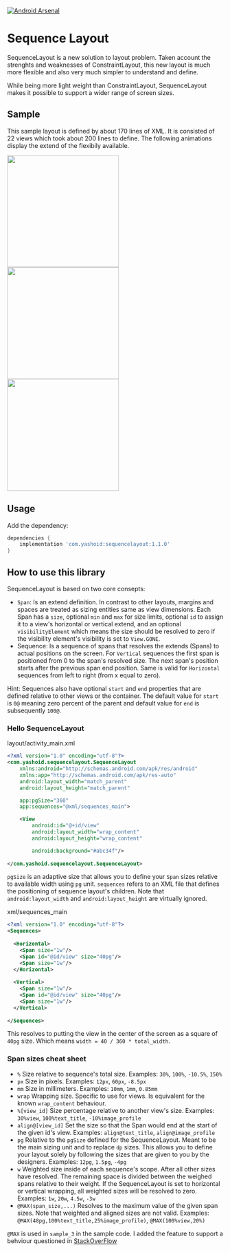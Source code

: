 [![Android Arsenal]( https://img.shields.io/badge/Android%20Arsenal-Sequence%20Layout-green.svg?style=flat )]( https://android-arsenal.com/details/1/7609 )
# Sequence Layout
SequenceLayout is a new solution to layout problem. Taken account the strenghts and weaknesses of ConstraintLayout, this new layout is much more flexible and also very much simpler to understand and define.

While being more light weight than ConstraintLayout, SequenceLayout makes it possible to support a wider range of screen sizes.

## Sample
This sample layout is defined by about 170 lines of XML. It is consisted of 22 views which took about 200 lines to define.
The following animations display the extend of the flexibily available.

<img src="https://github.com/yasharpm/SequenceLayout/raw/master/vertical.gif" width="260px"/><img src="https://github.com/yasharpm/SequenceLayout/raw/master/horizontal.gif" width="260px"/><img src="https://github.com/yasharpm/SequenceLayout/raw/master/both.gif" width="260px"/>

## Usage

Add the dependency:
```Groovy
dependencies {
	implementation 'com.yashoid:sequencelayout:1.1.0'
}
```

## How to use this library
SequenceLayout is based on two core consepts:
- `Span`: Is an extend definition. In contrast to other layouts, margins and spaces are treated as sizing entities same as view dimensions. Each Span has a `size`, optional `min` and `max` for size limits, optional `id` to assign it to a view's horizontal or vertical extend, and an optional `visibilityElement` which means the size should be resolved to zero if the visibility element's visibility is set to `View.GONE`.
- Sequence: Is a sequence of spans that resolves the extends (Spans) to actual positions on the screen. For `Vertical` sequences the first span is positioned from 0 to the span's resolved size. The next span's position starts after the previous span end position. Same is valid for `Horizontal` sequences from left to right (from x equal to zero).

Hint: Sequences also have optional `start` and `end` properties that are defined relative to other views or the container. The default value for `start` is `0@` meaning zero percent of the parent and default value for `end` is subsequently `100@`.

### Hello SequenceLayout
layout/activity_main.xml
```XML
<?xml version="1.0" encoding="utf-8"?>
<com.yashoid.sequencelayout.SequenceLayout
    xmlns:android="http://schemas.android.com/apk/res/android"
    xmlns:app="http://schemas.android.com/apk/res-auto"
    android:layout_width="match_parent"
    android:layout_height="match_parent"

    app:pgSize="360"
    app:sequences="@xml/sequences_main">

    <View
        android:id="@+id/view"
        android:layout_width="wrap_content"
        android:layout_height="wrap_content"

        android:background="#abc34f"/>
 
</com.yashoid.sequencelayout.SequenceLayout>
```
`pgSize` is an adaptive size that allows you to define your `Span` sizes relative to available width using `pg` unit.
`sequences` refers to an XML file that defines the positioning of sequence layout's children. Note that `android:layout_width` and `android:layout_height` are virtually ignored.

xml/sequences_main
```XML
<?xml version="1.0" encoding="utf-8"?>
<Sequences>
  
  <Horizontal>
    <Span size="1w"/>
    <Span id="@id/view" size="40pg"/>
    <Span size="1w"/>
  </Horizontal>
                
  <Vertical>
    <Span size="1w"/>
    <Span id="@id/view" size="40pg"/>
    <Span size="1w"/>
  </Vertical>
  
</Sequences>
```
This resolves to putting the view in the center of the screen as a square of `40pg` size. Which means `width = 40 / 360 * total_width`.

### Span sizes cheat sheet
- `%` Size relative to sequence's total size. Examples: `30%`, `100%`, `-10.5%`, `150%`
- `px` Size in pixels. Examples: `12px`, `60px`, `-8.5px`
- `mm` Size in millimeters. Examples: `10mm`, `1mm`, `0.85mm`
- `wrap` Wrapping size. Specific to use for views. Is equivalent for the known `wrap_content` behaviour.
- `%[view_id]` Size percentage relative to another view's size. Examples: `30%view`, `100%text_title`, `-10%image_profile`
- `align@[view_id]` Set the size so that the Span would end at the start of the given id's view. Examples: `align@text_title`, `align@image_profile`
- `pg` Relative to the `pgSize` defined for the SequenceLayout. Meant to be the main sizing unit and to replace `dp` sizes. This allows you to define your layout solely by following the sizes that are given to you by the designers. Examples: `12pg`, `1.5pg`, `-4pg`
- `w` Weighted size inside of each sequence's scope. After all other sizes have resolved. The remaining space is divided between the weighed spans relative to their weight. If the SequenceLayout is set to horizontal or vertical wrapping, all weighted sizes will be resolved to zero. Examples: `1w`, `20w`, `4.5w`, `-3w`
- `@MAX(span_size,...)` Resolves to the maximum value of the given span sizes. Note that weighted and aligned sizes are not valid. Examples: `@MAX(48pg,100%text_title,25%image_profile)`, `@MAX(100%view,20%)`

`@MAX` is used in `sample_3` in the sample code. I added the feature to support a behviour questioned in [StackOverFlow](https://stackoverflow.com/questions/55375635/use-androids-constraintlayout-to-create-table-like-view)

